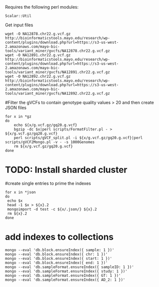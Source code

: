 Requires the following perl modules:
```
Scalar::Util
```

Get input files
```
wget -O NA12878.chr22.g.vcf.gz http://bioinformaticstools.mayo.edu/research/wp-content/plugins/download.php?url=https://s3-us-west-2.amazonaws.com/mayo-bic-tools/variant_miner/gvcfs/NA12878.chr22.g.vcf.gz
wget -O NA12891.chr22.g.vcf.gz http://bioinformaticstools.mayo.edu/research/wp-content/plugins/download.php?url=https://s3-us-west-2.amazonaws.com/mayo-bic-tools/variant_miner/gvcfs/NA12891.chr22.g.vcf.gz
wget -O NA12892.chr22.g.vcf.gz http://bioinformaticstools.mayo.edu/research/wp-content/plugins/download.php?url=https://s3-us-west-2.amazonaws.com/mayo-bic-tools/variant_miner/gvcfs/NA12892.chr22.g.vcf.gz

```

#Filter the gVCFs to contain genotype quality values > 20 and then create JSON files
```
for x in *gz
do
	echo ${x/g.vcf.gz/gq20.g.vcf}
	bgzip -dc $x|perl scripts/FormatFilter.pl - > ${x/g.vcf.gz/gq20.g.vcf}
	perl scripts/gVCF_split.pl -i ${x/g.vcf.gz/gq20.g.vcf}|perl scripts/gVCF2Mongo.pl -v - -s 1000Genomes
	rm ${x/g.vcf.gz/gq20.g.vcf}
done

```

# TODO: Install sharded cluster

#create single entries to prime the indexes
```
for x in *json
do
 echo $x
 head -1 $x > ${x}.2
 mongoimport -d test -c ${x/.json/} ${x}.2 
 rm ${x}.2
done
```

# add indexes to collections
```
mongo --eval 'db.block.ensureIndex({ sample: 1 })'
mongo --eval 'db.block.ensureIndex({ chr: 1 })'
mongo --eval 'db.block.ensureIndex({ start: 1 })'
mongo --eval 'db.block.ensureIndex({ end: 1 })'
mongo --eval 'db.sampleFormat.ensureIndex({ sampleID: 1 })'
mongo --eval 'db.sampleFormat.ensureIndex({ study: 1 })'
mongo --eval 'db.sampleFormat.ensureIndex({ GT: 1 })'
mongo --eval 'db.sampleFormat.ensureIndex({ AD_2: 1 })'
```
